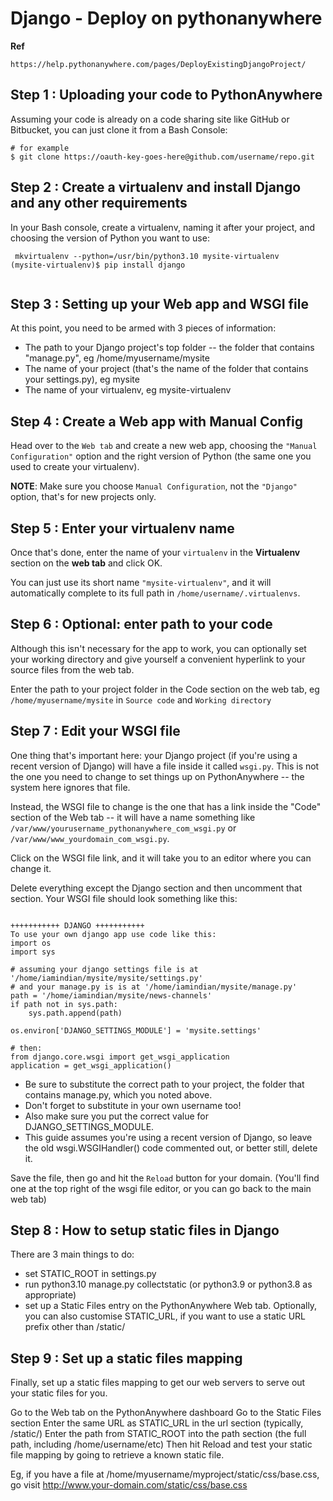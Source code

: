 #   Django - Deploy on pythonanywhere




**Ref**

    https://help.pythonanywhere.com/pages/DeployExistingDjangoProject/



## Step 1 : Uploading your code to PythonAnywhere

Assuming your code is already on a code sharing site like GitHub or Bitbucket, you can just clone it from a Bash Console:

```
# for example
$ git clone https://oauth-key-goes-here@github.com/username/repo.git

```


## Step 2 : Create a virtualenv and install Django and any other requirements


In your Bash console, create a virtualenv, naming it after your project, and choosing the version of Python you want to use:

```
 mkvirtualenv --python=/usr/bin/python3.10 mysite-virtualenv
(mysite-virtualenv)$ pip install django


```

## Step 3 : Setting up your Web app and WSGI file

At this point, you need to be armed with 3 pieces of information:

-   The path to your Django project's top folder -- the folder that contains "manage.py", eg /home/myusername/mysite
-   The name of your project (that's the name of the folder that contains your settings.py), eg mysite
-   The name of your virtualenv, eg mysite-virtualenv


## Step 4 : Create a Web app with Manual Config
Head over to the `Web tab` and create a new web app, choosing the `"Manual Configuration"` option and the right version of Python (the same one you used to create your virtualenv).

**NOTE**: Make sure you choose `Manual Configuration`, not the `"Django"` option, that's for new projects only.


##  Step 5 : Enter your virtualenv name

Once that's done, enter the name of your `virtualenv` in the **Virtualenv** section on the **web tab** and click OK.

You can just use its short name `"mysite-virtualenv"`, and it will automatically complete to its full path in `/home/username/.virtualenvs`.


##  Step 6 : Optional: enter path to your code

Although this isn't necessary for the app to work, you can optionally set your working directory and give yourself a convenient hyperlink to your source files from the web tab.

Enter the path to your project folder in the Code section on the web tab, eg `/home/myusername/mysite` in `Source code` and `Working directory`


##  Step 7 : Edit your WSGI file

One thing that's important here: your Django project (if you're using a recent version of Django) will have a file inside it called `wsgi.py`. This is not the one you need to change to set things up on PythonAnywhere -- the system here ignores that file.



Instead, the WSGI file to change is the one that has a link inside the "Code" section of the Web tab -- it will have a name something like `/var/www/yourusername_pythonanywhere_com_wsgi.py` or `/var/www/www_yourdomain_com_wsgi.py`.


Click on the WSGI file link, and it will take you to an editor where you can change it.

Delete everything except the Django section and then uncomment that section. Your WSGI file should look something like this:

```

+++++++++++ DJANGO +++++++++++
To use your own django app use code like this:
import os
import sys

# assuming your django settings file is at '/home/iamindian/mysite/mysite/settings.py'
# and your manage.py is is at '/home/iamindian/mysite/manage.py'
path = '/home/iamindian/mysite/news-channels'
if path not in sys.path:
    sys.path.append(path)

os.environ['DJANGO_SETTINGS_MODULE'] = 'mysite.settings'

# then:
from django.core.wsgi import get_wsgi_application
application = get_wsgi_application()

```


-   Be sure to substitute the correct path to your project, the folder that contains manage.py, which you noted above.
-   Don't forget to substitute in your own username too!
-   Also make sure you put the correct value for DJANGO_SETTINGS_MODULE.
-   This guide assumes you're using a recent version of Django, so leave the old wsgi.WSGIHandler() code commented out, or better still, delete it.



Save the file, then go and hit the `Reload` button for your domain. (You'll find one at the top right of the wsgi file editor, or you can go back to the main web tab)


##  Step 8 : How to setup static files in Django

There are 3 main things to do:

-   set STATIC_ROOT in settings.py
-   run python3.10 manage.py collectstatic (or python3.9 or python3.8 as appropriate)
-   set up a Static Files entry on the PythonAnywhere Web tab.
Optionally, you can also customise STATIC_URL, if you want to use a static URL prefix other than /static/


##  Step 9 : Set up a static files mapping
Finally, set up a static files mapping to get our web servers to serve out your static files for you.

Go to the Web tab on the PythonAnywhere dashboard
Go to the Static Files section
Enter the same URL as STATIC_URL in the url section (typically, /static/)
Enter the path from STATIC_ROOT into the path section (the full path, including /home/username/etc)
Then hit Reload and test your static file mapping by going to retrieve a known static file.

Eg, if you have a file at /home/myusername/myproject/static/css/base.css, go visit http://www.your-domain.com/static/css/base.css